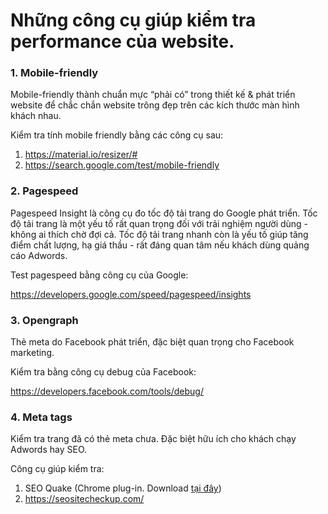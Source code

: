 # Những công cụ giúp kiểm tra performance của website.

### 1. Mobile-friendly

Mobile-friendly thành chuẩn mực “phải có” trong thiết kế & phát triển website để chắc chắn website trông đẹp trên các kích thước màn hình khách nhau.

Kiểm tra tính mobile friendly bằng các công cụ sau:
1. https://material.io/resizer/#
2. https://search.google.com/test/mobile-friendly

### 2. Pagespeed

Pagespeed Insight là công cụ đo tốc độ tải trang do Google phát triển. Tốc độ tải trang là một yếu tố rất quan trọng đối với trải nghiệm người dùng - không ai thích chờ đợi cả. Tốc độ tải trang nhanh còn là yếu tố giúp tăng điểm chất lượng, hạ giá thầu - rất đáng quan tâm nếu khách dùng quảng cáo Adwords.

Test pagespeed bằng công cụ của Google:

https://developers.google.com/speed/pagespeed/insights

### 3. Opengraph

Thẻ meta do Facebook phát triển, đặc biệt quan trọng cho Facebook marketing.

Kiểm tra bằng công cụ debug của Facebook:

https://developers.facebook.com/tools/debug/

### 4. Meta tags

Kiểm tra trang đã có thẻ meta chưa. Đặc biệt hữu ích cho khách chạy Adwords hay SEO.

Công cụ giúp kiểm tra:

1. SEO Quake (Chrome plug-in. Download [tại đây](https://chrome.google.com/webstore/detail/seoquake/akdgnmcogleenhbclghghlkkdndkjdjc?hl=en))
2. https://seositecheckup.com/